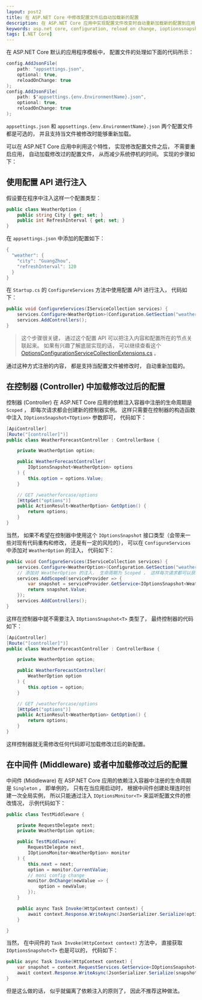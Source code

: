 ```yaml
---
layout: post2
title: 在 ASP.NET Core 中修改配置文件后自动加载新的配置
description: 在 ASP.NET Core 应用中实现配置文件改变时自动重新加载新的配置到应用
keywords: asp.net core, configuration, reload on change, ioptionssnapshot, ioptionsmonitor
tags: [.NET Core]
---
```


在 ASP.NET Core 默认的应用程序模板中， 配置文件的处理如下面的代码所示：

```cs
config.AddJsonFile(
    path: "appsettings.json",
    optional: true,
    reloadOnChange: true
);
config.AddJsonFile(
    path: $"appsettings.{env.EnvironmentName}.json",
    optional: true,
    reloadOnChange: true
);
```

`appsettings.json` 和 `appsettings.{env.EnvironmentName}.json` 两个配置文件都是可选的， 并且支持当文件被修改时能够重新加载。

可以在 ASP.NET Core 应用中利用这个特性， 实现修改配置文件之后， 不需要重启应用， 自动加载修改过的配置文件， 从而减少系统停机的时间。 实现的步骤如下：

## 使用配置 API 进行注入

假设要在程序中注入这样一个配置类型：

```cs
public class WeatherOption {
    public string City { get; set; }
    public int RefreshInterval { get; set; }
}
```

在 `appsettings.json` 中添加的配置如下：

```cs
{
  "weather": {
    "city": "GuangZhou",
    "refreshInterval": 120
  }
}
```

在 `Startup.cs` 的 `ConfigureServices` 方法中使用配置 API 进行注入， 代码如下：

```cs
public void ConfigureServices(IServiceCollection services) {
    services.Configure<WeatherOption>(Configuration.GetSection("weather"));
    services.AddControllers();
}
```

> 这个步骤很关键， 通过这个配置 API 可以把注入内容和配置所在的节点关联起来。 如果有兴趣了解底层实现的话， 可以继续查看这个 [OptionsConfigurationServiceCollectionExtensions.cs](https://github.com/dotnet/runtime/blob/master/src/libraries/Microsoft.Extensions.Options.ConfigurationExtensions/src/OptionsConfigurationServiceCollectionExtensions.cs) 。

通过这种方式注册的内容， 都是支持当配置文件被修改时， 自动重新加载的。

## 在控制器 (Controller) 中加载修改过后的配置

控制器 (Controller) 在 ASP.NET Core 应用的依赖注入容器中注册的生命周期是 `Scoped` ， 即每次请求都会创建新的控制器实例。 这样只需要在控制器的构造函数中注入 `IOptionsSnapshot<TOption>` 参数即可， 代码如下：

```cs
[ApiController]
[Route("[controller]")]
public class WeatherForecastController : ControllerBase {

    private WeatherOption option;

    public WeatherForecastController(
        IOptionsSnapshot<WeatherOption> options
    ) {
        this.option = options.Value;
    }

    // GET /weatherforcase/options
    [HttpGet("options")]
    public ActionResult<WeatherOption> GetOption() {
        return options;
    }
}
```

当然， 如果不希望在控制器中使用这个 `IOptionsSnapshot` 接口类型（会带来一些对现有代码重构和修改， 还是有一定的风险的）， 可以在 `ConfigureServices` 中添加对 `WeatherOption` 的注入， 代码如下：

```cs
public void ConfigureServices(IServiceCollection services) {
    services.Configure<WeatherOption>(Configuration.GetSection("weather"));
    // 添加对 WeatherOption 的注入， 生命周期为 Scoped ， 这样每次请求都可以获取新的配置值。
    services.AddScoped(serviceProvider => {
        var snapshot = serviceProvider.GetService<IOptionsSnapshot<WeatherOption>>();
        return snapshot.Value;
    });
    services.AddControllers();
}
```

这样在控制器中就不需要注入 `IOptionsSnapshot<T>` 类型了， 最终控制器的代码如下：

```cs
[ApiController]
[Route("[controller]")]
public class WeatherForecastController : ControllerBase {

    private WeatherOption option;

    public WeatherForecastController(
        WeatherOption option
    ) {
        this.option = option;
    }

    // GET /weatherforcase/options
    [HttpGet("options")]
    public ActionResult<WeatherOption> GetOption() {
        return options;
    }
}
```

这样控制器就无需修改任何代码即可加载修改过后的新配置。

## 在中间件 (Middleware) 或者中加载修改过后的配置

中间件 (Middleware) 在 ASP.NET Core 应用的依赖注入容器中注册的生命周期是 `Singleton` ， 即单例的， 只有在当应用启动时， 根据中间件创建处理连时创建一次全局实例， 所以只能通过注入 `IOptionsMonitor<T>` 来监听配置文件的修改情况， 示例代码如下：

```cs
public class TestMiddleware {

    private RequestDelegate next;
    private WeatherOption option;

    public TestMiddleware(
        RequestDelegate next,
        IOptionsMonitor<WeatherOption> monitor
    ) {
        this.next = next;
        option = monitor.CurrentValue;
        // moni config change
        monitor.OnChange(newValue => {
            option = newValue;
        });
    }

    public async Task Invoke(HttpContext context) {
        await context.Response.WriteAsync(JsonSerializer.Serialize(option));
    }

}
```

当然， 在中间件的 `Task Invoke(HttpContext context)` 方法中， 直接获取 `IOptionsSnapshot<T>` 也是可以的， 代码如下：

```cs
public async Task Invoke(HttpContext context) {
    var snapshot = context.RequestServices.GetService<IOptionsSnapshot<WeatherOption>>();
    await context.Response.WriteAsync(JsonSerializer.Serialize(snapshot.Value));
}
```

但是这么做的话， 似乎就偏离了依赖注入的原则了， 因此不推荐这种做法。
